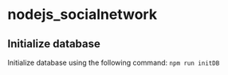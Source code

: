 # nodejs_socialnetwork

## Initialize database

Initialize database using the following command:
```npm run initDB```